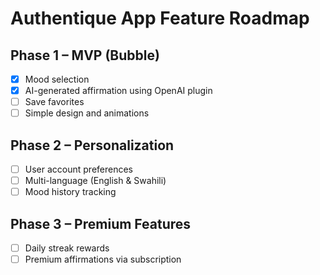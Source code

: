 # Authentique App Feature Roadmap

## Phase 1 – MVP (Bubble)
- [x] Mood selection
- [x] AI-generated affirmation using OpenAI plugin
- [ ] Save favorites
- [ ] Simple design and animations

## Phase 2 – Personalization
- [ ] User account preferences
- [ ] Multi-language (English & Swahili)
- [ ] Mood history tracking

## Phase 3 – Premium Features
- [ ] Daily streak rewards
- [ ] Premium affirmations via subscription
